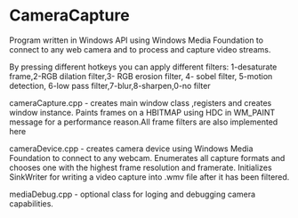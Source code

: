 # CameraCapture
Program written in Windows API using Windows Media Foundation to connect to any web camera and to process and capture video streams. 

By pressing different hotkeys you can apply different filters:
1-desaturate frame,2-RGB dilation filter,3- RGB erosion filter, 4- sobel filter, 5-motion detection, 6-low pass filter,7-blur,8-sharpen,0-no filter

cameraCapture.cpp - creates main window class ,registers and creates window instance.
Paints frames on a HBITMAP using HDC in WM_PAINT message for a performance reason.All frame filters are also implemented here

cameraDevice.cpp - creates camera device using Windows Media Foundation to connect to any webcam.
Enumerates all capture formats and chooses one with the highest frame resolution and framerate. 
Initializes SinkWriter for writing a video capture into .wmv file after it has been filtered.

mediaDebug.cpp - optional class for loging and debugging camera capabilities.
